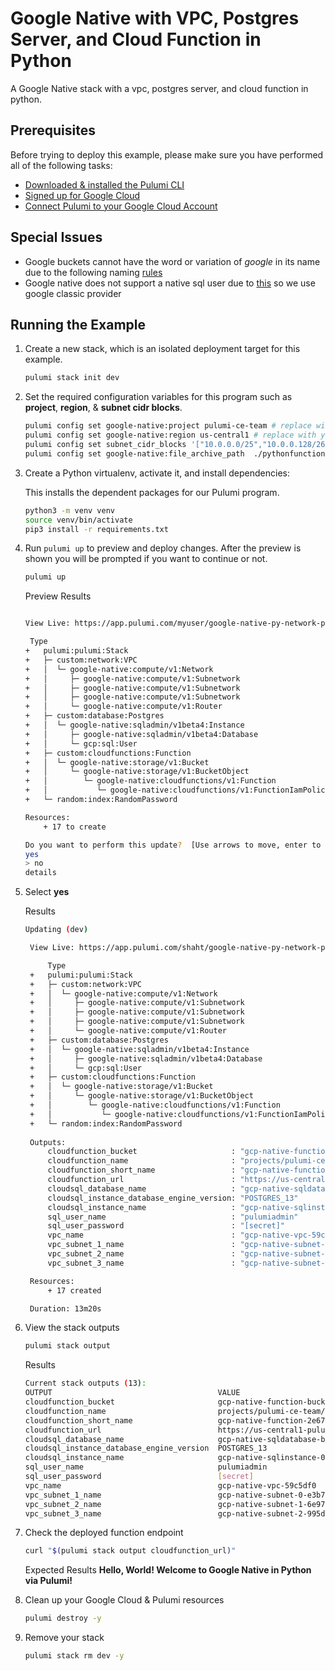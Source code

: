 # Google Native with VPC, Postgres Server, and Cloud Function in Python

A Google Native stack with a vpc, postgres server, and cloud function in python.

## Prerequisites

Before trying to deploy this example, please make sure you have performed all of the following tasks:
- [Downloaded & installed the Pulumi CLI](https://www.pulumi.com/docs/get-started/install/)
- [Signed up for Google Cloud](https://cloud.google.com/free/)
- [Connect Pulumi to your Google Cloud Account](https://www.pulumi.com/docs/intro/cloud-providers/gcp/setup/)

## Special Issues

- Google buckets cannot have the word or variation of *google* in its name due to the following naming [rules](https://cloud.google.com/storage/docs/naming-buckets)
- Google native does not support a native sql user due to [this](https://github.com/pulumi/pulumi-google-native/issues/47) so we use google classic provider

## Running the Example

1. Create a new stack, which is an isolated deployment target for this example.
    ```bash
    pulumi stack init dev
    ```

1. Set the required configuration variables for this program such as **project**, **region**, & **subnet cidr blocks**.

    ```bash
    pulumi config set google-native:project pulumi-ce-team # replace with your-gcp-project-here
    pulumi config set google-native:region us-central1 # replace with your gcp region
    pulumi config set subnet_cidr_blocks '["10.0.0.0/25","10.0.0.128/26","10.0.0.192/26"]' 
    pulumi config set google-native:file_archive_path  ./pythonfunction  # Location of the python function
    ```

1. Create a Python virtualenv, activate it, and install dependencies:

    This installs the dependent packages for our Pulumi program.

    ```bash
    python3 -m venv venv
    source venv/bin/activate
    pip3 install -r requirements.txt
    ```

1. Run `pulumi up` to preview and deploy changes.  After the preview is shown you will be
    prompted if you want to continue or not.

    ```bash
    pulumi up
    ```

    Preview Results
    ```bash

    View Live: https://app.pulumi.com/myuser/google-native-py-network-postgres-function/dev/previews/08d803b5-d7b7-4adc-99da-39ff9678b0d2

     Type                                                              Name                                            Plan       
    +   pulumi:pulumi:Stack                                               google-native-py-network-postgres-function-dev  create     
    +   ├─ custom:network:VPC                                             gcp-native                                      create     
    +   │  └─ google-native:compute/v1:Network                            gcp-native-vpc                                  create     
    +   │     ├─ google-native:compute/v1:Subnetwork                      gcp-native-subnet-0                             create     
    +   │     ├─ google-native:compute/v1:Subnetwork                      gcp-native-subnet-1                             create     
    +   │     ├─ google-native:compute/v1:Subnetwork                      gcp-native-subnet-2                             create     
    +   │     └─ google-native:compute/v1:Router                          gcp-native-router                               create     
    +   ├─ custom:database:Postgres                                       gcp-native                                      create     
    +   │  └─ google-native:sqladmin/v1beta4:Instance                     gcp-native-sqlinstance                          create     
    +   │     ├─ google-native:sqladmin/v1beta4:Database                  gcp-native-sqldatabase                          create     
    +   │     └─ gcp:sql:User                                             gcp-native-sql-user                             create     
    +   ├─ custom:cloudfunctions:Function                                 gcp-native                                      create     
    +   │  └─ google-native:storage/v1:Bucket                             gcp-native-function-bucket                      create     
    +   │     └─ google-native:storage/v1:BucketObject                    gcp-native-function-bucketobject                create     
    +   │        └─ google-native:cloudfunctions/v1:Function              gcp-native-function                             create     
    +   │           └─ google-native:cloudfunctions/v1:FunctionIamPolicy  gcp-native-function-iam                         create     
    +   └─ random:index:RandomPassword                                    gcp-native-sqluser-password                     create     
    
    Resources:
        + 17 to create

    Do you want to perform this update?  [Use arrows to move, enter to select, type to filter]
    yes
    > no
    details
    ```
1. Select **yes**

   Results
   ```bash
   Updating (dev)

    View Live: https://app.pulumi.com/shaht/google-native-py-network-postgres-function/dev/updates/263

        Type                                                              Name                                            Status      
    +   pulumi:pulumi:Stack                                               google-native-py-network-postgres-function-dev  created     
    +   ├─ custom:network:VPC                                             gcp-native                                      created     
    +   │  └─ google-native:compute/v1:Network                            gcp-native-vpc                                  created     
    +   │     ├─ google-native:compute/v1:Subnetwork                      gcp-native-subnet-0                             created     
    +   │     ├─ google-native:compute/v1:Subnetwork                      gcp-native-subnet-1                             created     
    +   │     ├─ google-native:compute/v1:Subnetwork                      gcp-native-subnet-2                             created     
    +   │     └─ google-native:compute/v1:Router                          gcp-native-router                               created     
    +   ├─ custom:database:Postgres                                       gcp-native                                      created     
    +   │  └─ google-native:sqladmin/v1beta4:Instance                     gcp-native-sqlinstance                          created     
    +   │     ├─ google-native:sqladmin/v1beta4:Database                  gcp-native-sqldatabase                          created     
    +   │     └─ gcp:sql:User                                             gcp-native-sql-user                             created     
    +   ├─ custom:cloudfunctions:Function                                 gcp-native                                      created     
    +   │  └─ google-native:storage/v1:Bucket                             gcp-native-function-bucket                      created     
    +   │     └─ google-native:storage/v1:BucketObject                    gcp-native-function-bucketobject                created     
    +   │        └─ google-native:cloudfunctions/v1:Function              gcp-native-function                             created     
    +   │           └─ google-native:cloudfunctions/v1:FunctionIamPolicy  gcp-native-function-iam                         created     
    +   └─ random:index:RandomPassword                                    gcp-native-sqluser-password                     created     
    
    Outputs:
        cloudfunction_bucket                     : "gcp-native-function-bucket-d3edf76"
        cloudfunction_name                       : "projects/pulumi-ce-team/locations/us-central1/functions/gcp-native-function-2e67846"
        cloudfunction_short_name                 : "gcp-native-function-2e67846"
        cloudfunction_url                        : "https://us-central1-pulumi-ce-team.cloudfunctions.net/gcp-native-function-2e67846"
        cloudsql_database_name                   : "gcp-native-sqldatabase-b018586"
        cloudsql_instance_database_engine_version: "POSTGRES_13"
        cloudsql_instance_name                   : "gcp-native-sqlinstance-0cf610b"
        sql_user_name                            : "pulumiadmin"
        sql_user_password                        : "[secret]"
        vpc_name                                 : "gcp-native-vpc-59c5df0"
        vpc_subnet_1_name                        : "gcp-native-subnet-0-e3b7584"
        vpc_subnet_2_name                        : "gcp-native-subnet-1-6e97e36"
        vpc_subnet_3_name                        : "gcp-native-subnet-2-995d196"

    Resources:
        + 17 created

    Duration: 13m20s
   ```

1. View the stack outputs

    ```bash
    pulumi stack output
    ```

    Results
    ```bash
    Current stack outputs (13):
    OUTPUT                                     VALUE
    cloudfunction_bucket                       gcp-native-function-bucket-d3edf76
    cloudfunction_name                         projects/pulumi-ce-team/locations/us-central1/functions/gcp-native-function-2e67846
    cloudfunction_short_name                   gcp-native-function-2e67846
    cloudfunction_url                          https://us-central1-pulumi-ce-team.cloudfunctions.net/gcp-native-function-2e67846
    cloudsql_database_name                     gcp-native-sqldatabase-b018586
    cloudsql_instance_database_engine_version  POSTGRES_13
    cloudsql_instance_name                     gcp-native-sqlinstance-0cf610b
    sql_user_name                              pulumiadmin
    sql_user_password                          [secret]
    vpc_name                                   gcp-native-vpc-59c5df0
    vpc_subnet_1_name                          gcp-native-subnet-0-e3b7584
    vpc_subnet_2_name                          gcp-native-subnet-1-6e97e36
    vpc_subnet_3_name                          gcp-native-subnet-2-995d196
    ```

1. Check the deployed function endpoint

   ```bash
   curl "$(pulumi stack output cloudfunction_url)"
   ```
   Expected Results
   **Hello, World!  Welcome to Google Native in Python via Pulumi!**

1. Clean up your Google Cloud &  Pulumi resources

    ```bash
    pulumi destroy -y
    ```

1. Remove your stack
    ```bash
    pulumi stack rm dev -y
    ```